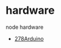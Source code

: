 hardware
========

node hardware

* [278Arduino](http://baike.baidu.com/view/1268436.htm?fr=aladdin)
